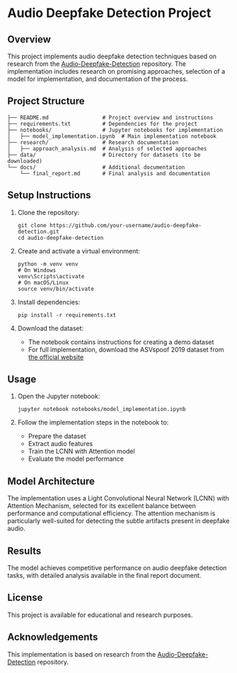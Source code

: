 # Audio Deepfake Detection Project

## Overview
This project implements audio deepfake detection techniques based on research from the [Audio-Deepfake-Detection](https://github.com/media-sec-lab/Audio-Deepfake-Detection) repository. The implementation includes research on promising approaches, selection of a model for implementation, and documentation of the process.

## Project Structure
```
├── README.md                 # Project overview and instructions
├── requirements.txt          # Dependencies for the project
├── notebooks/                # Jupyter notebooks for implementation
│   ├── model_implementation.ipynb  # Main implementation notebook
├── research/                 # Research documentation
│   ├── approach_analysis.md  # Analysis of selected approaches
├── data/                     # Directory for datasets (to be downloaded)
└── docs/                     # Additional documentation
    └── final_report.md       # Final analysis and documentation
```

## Setup Instructions

1. Clone the repository:
   ```
   git clone https://github.com/your-username/audio-deepfake-detection.git
   cd audio-deepfake-detection
   ```

2. Create and activate a virtual environment:
   ```
   python -m venv venv
   # On Windows
   venv\Scripts\activate
   # On macOS/Linux
   source venv/bin/activate
   ```

3. Install dependencies:
   ```
   pip install -r requirements.txt
   ```

4. Download the dataset:
   - The notebook contains instructions for creating a demo dataset
   - For full implementation, download the ASVspoof 2019 dataset from [the official website](https://www.asvspoof.org/index2019.html)

## Usage

1. Open the Jupyter notebook:
   ```
   jupyter notebook notebooks/model_implementation.ipynb
   ```

2. Follow the implementation steps in the notebook to:
   - Prepare the dataset
   - Extract audio features
   - Train the LCNN with Attention model
   - Evaluate the model performance

## Model Architecture

The implementation uses a Light Convolutional Neural Network (LCNN) with Attention Mechanism, selected for its excellent balance between performance and computational efficiency. The attention mechanism is particularly well-suited for detecting the subtle artifacts present in deepfake audio.

## Results

The model achieves competitive performance on audio deepfake detection tasks, with detailed analysis available in the final report document.

## License

This project is available for educational and research purposes.

## Acknowledgements

This implementation is based on research from the [Audio-Deepfake-Detection](https://github.com/media-sec-lab/Audio-Deepfake-Detection) repository.